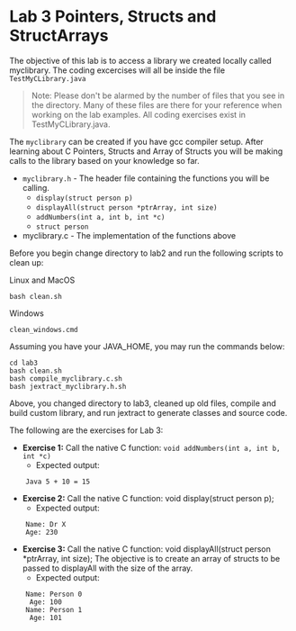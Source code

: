 # Lab 3 Pointers, Structs and StructArrays
The objective of this lab is to access a library we created locally called myclibrary. The coding excercises will all be inside the file `TestMyCLibrary.java`

> Note: Please don't be alarmed by the number of files that you see in the directory. Many of these files are there for your reference when working on the lab examples. All coding exercises exist in TestMyCLibrary.java.

The `myclibrary` can be created if you have gcc compiler setup.
After learning about C Pointers, Structs and Array of Structs you will be making calls to the library based on your knowledge so far.
- `myclibrary.h` - The header file containing the functions you will be calling.
  - `display(struct person p)`
  - `displayAll(struct person *ptrArray, int size)`
  - `addNumbers(int a, int b, int *c)`
  - `struct person`
- myclibrary.c - The implementation of the functions above

Before you begin change directory to lab2 and run the following scripts to clean up:

Linux and MacOS
```shell
bash clean.sh
```

Windows
```shell
clean_windows.cmd
```

Assuming you have your JAVA_HOME, you may run the commands below:
```shell
cd lab3
bash clean.sh
bash compile_myclibrary.c.sh
bash jextract_myclibrary.h.sh
```
Above, you changed directory to lab3, cleaned up old files, compile and build custom library, and run jextract to generate classes and source code.


The following are the exercises for Lab 3:
- **Exercise 1:** Call the native C function: `void addNumbers(int a, int b, int *c)`
    - Expected output: 
```text
    Java 5 + 10 = 15
```      
    
- **Exercise 2:** Call the native C function: void display(struct person p);
  - Expected output:
```text    
    Name: Dr X
    Age: 230
```
- **Exercise 3:** Call the native C function: void displayAll(struct person *ptrArray, int size);
  The objective is to create an array of structs to be passed to displayAll with the size of the array.
  - Expected output:
```text
    Name: Person 0
     Age: 100
    Name: Person 1
     Age: 101
```
